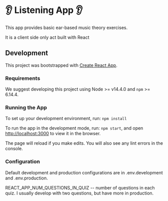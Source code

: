 # 👂 Listening App 👂

This app provides basic ear-based music theory exercises.

It is a client side only act built with React

## Development
This project was bootstrapped with [Create React App](https://github.com/facebook/create-react-app).

### Requirements
We suggest developing this project using Node >= v14.4.0 and `npm` >= 6.14.4.

### Running the App
To set up your development environment, run: `npm install`

To run the app in the development mode, run: `npm start`, and open [http://localhost:3000](http://localhost:3000) to view it in the browser.

The page will reload if you make edits. You will also see any lint errors in the console.

### Configuration

Default development and production configurations are in .env.development and .env.production.

REACT_APP_NUM_QUESTIONS_IN_QUIZ -- number of questions in each quiz.  I usually develop with two questions, but have more in production.
